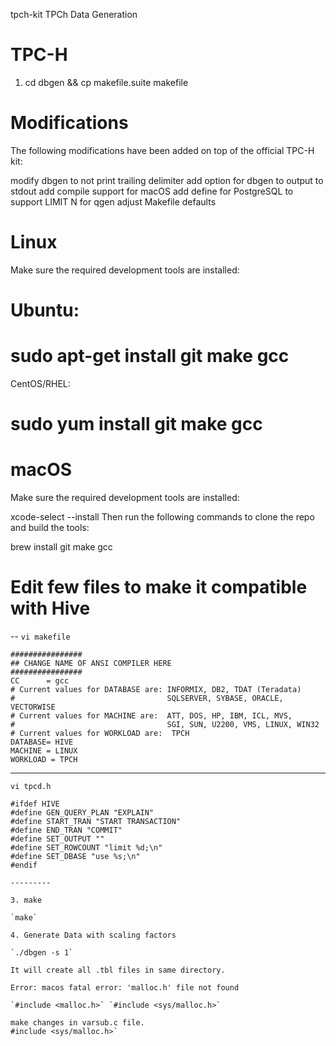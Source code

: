 tpch-kit
TPCh Data Generation

# TPC-H

1. cd dbgen && cp makefile.suite makefile

# Modifications
The following modifications have been added on top of the official TPC-H kit:

modify dbgen to not print trailing delimiter
add option for dbgen to output to stdout
add compile support for macOS
add define for PostgreSQL to support LIMIT N for qgen
adjust Makefile defaults

# Linux
Make sure the required development tools are installed:

# Ubuntu:

# sudo apt-get install git make gcc
CentOS/RHEL:

# sudo yum install git make gcc

# macOS

Make sure the required development tools are installed:

xcode-select --install
Then run the following commands to clone the repo and build the tools:

brew install git make gcc

# Edit few files to make it compatible with Hive
--
`vi makefile`

```
################
## CHANGE NAME OF ANSI COMPILER HERE
################
CC      = gcc
# Current values for DATABASE are: INFORMIX, DB2, TDAT (Teradata)
#                                  SQLSERVER, SYBASE, ORACLE, VECTORWISE
# Current values for MACHINE are:  ATT, DOS, HP, IBM, ICL, MVS,
#                                  SGI, SUN, U2200, VMS, LINUX, WIN32
# Current values for WORKLOAD are:  TPCH
DATABASE= HIVE
MACHINE = LINUX
WORKLOAD = TPCH
```
------------

`vi tpcd.h`

```
#ifdef HIVE
#define GEN_QUERY_PLAN "EXPLAIN"
#define START_TRAN "START TRANSACTION"
#define END_TRAN "COMMIT"
#define SET_OUTPUT ""
#define SET_ROWCOUNT "limit %d;\n"
#define SET_DBASE "use %s;\n"
#endif

---------

3. make

`make`

4. Generate Data with scaling factors

`./dbgen -s 1`

It will create all .tbl files in same directory.

Error: macos fatal error: 'malloc.h' file not found

`#include <malloc.h>` `#include <sys/malloc.h>`

make changes in varsub.c file.
#include <sys/malloc.h>`
